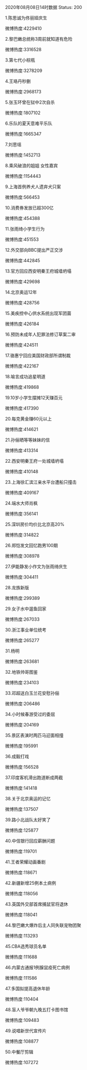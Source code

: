 2020年08月08日14时数据
Status: 200

1.陈思诚为佟丽娅庆生

微博热度:4229410

2.黎巴嫩总统称3周前就知道有危险

微博热度:3316528

3.第七代小棕瓶

微博热度:3278209

4.王珞丹秒删

微博热度:2968173

5.张玉环曾在狱中2次自杀

微博热度:1807102

6.乐队的夏天意难平乐队

微博热度:1665347

7.刘思瑶

微博热度:1452713

8.乘风破浪的姐姐 女性嘉宾

微博热度:1154443

9.上海首例养犬人遗弃犬只案

微博热度:566453

10.消费券发放已超300亿

微博热度:454388

11.张雨绮小学生行为

微博热度:451553

12.外交部向BBC提出严正交涉

微博热度:442845

13.官方回应西安明秦王府城墙坍塌

微博热度:429698

14.北京奥运12年

微博热度:428756

15.美疾控中心供水系统出现军团菌

微博热度:426184

16.预防未成年人犯罪法修订草案二审

微博热度:424511

17.骆惠宁回应美国财政部所谓制裁

微博热度:422167

18.喻言成功追星明道

微博热度:419868

19.10岁小学生摆摊12天赚百元

微博热度:417390

20.每克黄金赚60元以上

微博热度:414621

21.孙俪晒等等妹妹的信

微博热度:413314

22.西安明秦王府一处城墙坍塌

微博热度:410148

23.上海徐汇滨江亲水平台遭船只撞击

微博热度:409167

24.端水大师肖枫

微博热度:356141

25.深圳房价均价比北京高20%

微博热度:314822

26.郑恺发文回忆跑男100期

微博热度:308978

27.伊能静发小作文为张雨绮庆生

微博热度:304411

28.龙族新版

微博热度:299389

29.女子水中遛鱼回家

微博热度:267033

30.浙江事业单位统考

微博热度:265277

31.杨明

微博热度:263681

32.地铁帅哥图鉴

微博热度:234103

33.邓超送白玉兰花安慰孙俪

微博热度:206486

34.小时候春游受过的委屈

微博热度:204169

35.景区表演时两匹马迎面相撞

微博热度:195991

36.成毅打戏

微博热度:156528

37.印度客机滑出跑道断成两截

微博热度:141418

38.关于北京奥运的记忆

微博热度:137507

39.路小北战队太好笑了

微博热度:125877

40.中信银行回应薪酬问题

微博热度:119701

41.王者荣耀动画番剧

微博热度:118671

42.新疆新增25例本土病例

微博热度:118056

43.英国外交部首席捕鼠官将退休

微博热度:118041

44.黎巴嫩大爆炸后主人同失联宠物团聚

微博热度:113293

45.CBA选秀球员名单

微博热度:111688

46.内蒙古通报1例腺鼠疫死亡病例

微博热度:111586

47.多国拟提高退休年龄

微博热度:110404

48.盲人爷爷朝九晚五打卡图书馆

微博热度:109483

49.说唱新世代宣传片

微博热度:108877

50.中餐厅剪辑

微博热度:107272

